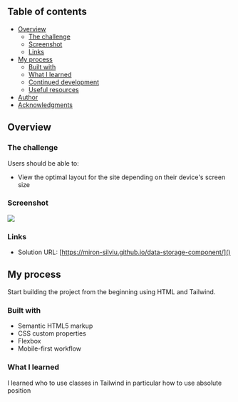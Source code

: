 ## Table of contents

- [Overview](#overview)
  - [The challenge](#the-challenge)
  - [Screenshot](#screenshot)
  - [Links](#links)
- [My process](#my-process)
  - [Built with](#built-with)
  - [What I learned](#what-i-learned)
  - [Continued development](#continued-development)
  - [Useful resources](#useful-resources)
- [Author](#author)
- [Acknowledgments](#acknowledgments)

## Overview

### The challenge

Users should be able to:

- View the optimal layout for the site depending on their device's screen size

### Screenshot

![](<![image](image.png)>)

### Links

- Solution URL: [https://miron-silviu.github.io/data-storage-component/]()

## My process

Start building the project from the beginning using HTML and Tailwind.

### Built with

- Semantic HTML5 markup
- CSS custom properties
- Flexbox
- Mobile-first workflow

### What I learned

I learned who to use classes in Tailwind in particular how to use absolute position
